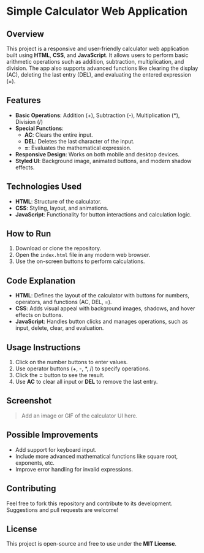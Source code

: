 # **Simple Calculator Web Application**

## **Overview**
This project is a responsive and user-friendly calculator web application built using **HTML**, **CSS**, and **JavaScript**. It allows users to perform basic arithmetic operations such as addition, subtraction, multiplication, and division. The app also supports advanced functions like clearing the display (AC), deleting the last entry (DEL), and evaluating the entered expression (=).

## **Features**
- **Basic Operations**: Addition (+), Subtraction (-), Multiplication (*), Division (/)
- **Special Functions**: 
  - **AC**: Clears the entire input.
  - **DEL**: Deletes the last character of the input.
  - **=**: Evaluates the mathematical expression.
- **Responsive Design**: Works on both mobile and desktop devices.
- **Styled UI**: Background image, animated buttons, and modern shadow effects.

## **Technologies Used**
- **HTML**: Structure of the calculator.
- **CSS**: Styling, layout, and animations.
- **JavaScript**: Functionality for button interactions and calculation logic.

## **How to Run**
1. Download or clone the repository.
2. Open the `index.html` file in any modern web browser.
3. Use the on-screen buttons to perform calculations.

## **Code Explanation**
- **HTML**: Defines the layout of the calculator with buttons for numbers, operators, and functions (AC, DEL, =).
- **CSS**: Adds visual appeal with background images, shadows, and hover effects on buttons.
- **JavaScript**: Handles button clicks and manages operations, such as input, delete, clear, and evaluation.

## **Usage Instructions**
1. Click on the number buttons to enter values.
2. Use operator buttons (+, -, *, /) to specify operations.
3. Click the **=** button to see the result.
4. Use **AC** to clear all input or **DEL** to remove the last entry.

## **Screenshot**
> Add an image or GIF of the calculator UI here.

## **Possible Improvements**
- Add support for keyboard input.
- Include more advanced mathematical functions like square root, exponents, etc.
- Improve error handling for invalid expressions.

## **Contributing**
Feel free to fork this repository and contribute to its development. Suggestions and pull requests are welcome!

## **License**
This project is open-source and free to use under the **MIT License**.
